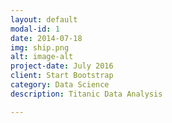 ```yaml
---
layout: default
modal-id: 1
date: 2014-07-18
img: ship.png
alt: image-alt
project-date: July 2016
client: Start Bootstrap
category: Data Science
description: Titanic Data Analysis

---
```

